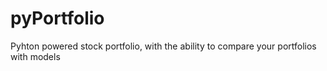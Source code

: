 pyPortfolio
===========

Pyhton powered stock portfolio, with the ability to compare your portfolios with models
